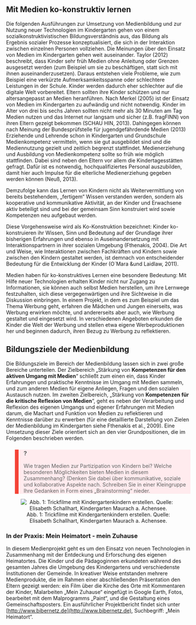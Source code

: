 <!-- filename: 02_Einsatz_von_neuen_Technologien_zur_Medienbildung.md -->
<!-- title: Einsatz von neuen Technologien zur Medienbildung -->

## Mit Medien ko-konstruktiv lernen

Die folgenden Ausführungen zur Umsetzung von Medienbildung und zur Nutzung neuer Technologien im Kindergarten gehen von einem sozialkonstruktivistischen Bildungsverständnis aus, das Bildung als Ergebnis sozialer Prozesse konzeptualisiert, die sich in der Interaktion zwischen einzelnen Personen vollziehen. Die Meinungen über den Einsatz von Medien im Kindergarten gehen weit auseinander. Taylor (2012) beschreibt, dass Kinder sehr früh Medien ohne Anleitung oder Grenzen ausgesetzt werden (zum Beispiel um sie zu beschäftigen, statt sich mit ihnen auseinanderzusetzen). Daraus entstehen viele Probleme, wie zum Beispiel eine verkürzte Aufmerksamkeitsspanne oder schlechtere Leistungen in der Schule. Kinder werden dadurch eher schlechter auf die digitale Welt vorbereitet. Eltern sollten ihre Kinder schützen und nur altersangepasst an Medien heranführen. Nach Merkel (2005) ist der Einsatz von Medien im Kindergarten zu aufwändig und nicht notwendig. Kinder im Alter von drei bis sechs Jahren sollten nicht mehr als 30 Minuten am Tag Medien nutzen und das Internet nur langsam und sicher (z.B. fragFINN) von ihren Eltern gezeigt bekommen (SCHAU HIN, 2013). Dahingegen können nach Meinung der Bundesprüfstelle für jugendgefährdende Medien (2013) Erziehende und Lehrende schon in Kindergarten und Grundschule Medienkompetenz vermitteln, wenn sie gut ausgebildet sind und die Mediennutzung gezielt und zeitlich begrenzt stattfindet. Medienerziehung und Ausbildung von Medienkompetenz sollte so früh wie möglich stattfinden. Dabei sind neben den Eltern vor allem die Kindertagesstätten gefragt. Dafür ist es notwendig, hochqualifiziertes Personal auszubilden, damit hier auch Impulse für die elterliche Medienerziehung gegeben werden können (Neuß, 2013).

Demzufolge kann das Lernen von Kindern nicht als Weitervermittlung von bereits bestehendem, „fertigem“ Wissen verstanden werden, sondern als kooperative und kommunikative Aktivität, an der Kinder und Erwachsene aktiv beteiligt sind und bei der gemeinsam Sinn konstruiert wird sowie Kompetenzen neu aufgebaut werden.

Diese Vorgehensweise wird als Ko-Konstruktion bezeichnet: Kinder ko-konstruieren ihr Wissen, Sinn und Bedeutung auf der Grundlage ihrer bisherigen Erfahrungen und ebenso in Auseinandersetzung mit Interaktionspartnern in ihrer sozialen Umgebung (Fthenakis, 2004). Die Art und Weise, wie Interaktionen zwischen Fachkräften und Kindern sowie zwischen den Kindern gestaltet werden, ist demnach von entscheidender Bedeutung für die Entwicklung der Kinder (O´Mara &amp;und Laidlaw, 2011).

Medien haben für ko-konstruktives Lernen eine besondere Bedeutung: Mit Hilfe neuer Technologien erhalten Kinder nicht nur Zugang zu Informationen, sie können auch selbst Medien herstellen, um ihre Lernwege festzuhalten, sich diese vergegenwärtigen und ihre Sichtweise in die Diskussion einbringen. In einem Projekt, in dem es zum Beispiel um das Thema Werbung geht, erfahren die Mädchen und Jungen einerseits, was Werbung erwirken möchte, und andererseits aber auch, wie Werbung gestaltet und eingesetzt wird. In verschiedenen Angeboten erkunden die Kinder die Welt der Werbung und stellen etwa eigene Werbeproduktionen her und beginnen dadurch, ihren Bezug zu Werbung zu reflektieren.

## Bildungsziele der Medienbildung

Die Bildungsziele im Bereich der Medienbildung lassen sich in zwei große Bereiche unterteilen. Der Zielbereich „Stärkung von **Kompetenzen für den aktiven Umgang mit Medien**“ schließt zum einen ein, dass Kinder Erfahrungen und praktische Kenntnisse im Umgang mit Medien sammeln, und zum anderen Medien für eigene Anliegen, Fragen und den sozialen Austausch nutzen. Im zweiten Zielbereich, „Stärkung von **Kompetenzen für die kritische Reflexion von Medien**“, geht es neben der Verarbeitung und Reflexion des eigenen Umgangs und eigener Erfahrungen mit Medien darum, die Machart und Funktion von Medien zu reflektieren und Kenntnisse darüber zu erwerben (für eine detaillierte Darstellung von Zielen der Medienbildung im Kindergarten siehe Fthenakis et al., 2009). Eine Umsetzung dieser Ziele orientiert sich an den vier Grundpositionen, die im Folgenden beschrieben werden.

<blockquote style="background: #FFEBEE; border-left: 10px solid #F44336">

### ?

Wie tragen Medien zur Partizipation von Kindern bei? Welche besonderen Möglichkeiten bieten Medien in diesem Zusammenhang? (Denken Sie dabei über kommunikative, soziale und kollaborative Aspekte nach. Schreiben Sie in einer Kleingruppe Ihre Gedanken in Form eines „Brainstorming“ nieder.

</blockquote>

<center><figure>
  <img src="https://raw.githubusercontent.com/ed-tech-at/L3T/refs/heads/main/46_Spielend_Lernen_im_Kindergarten/img/01_Trickfilme_mit_Kindergartenkindern_erstellen_Quelle_Elisabeth_Schallhart_Kinderg.jpg" alt="Abb. 1: Trickfilme mit Kindergartenkindern erstellen. Quelle: Elisabeth Schallhart, Kindergarten Maurach a. Achensee.">
  <figcaption>Abb. 1: Trickfilme mit Kindergartenkindern erstellen. Quelle: Elisabeth Schallhart, Kindergarten Maurach a. Achensee.</figcaption>
</figure></center>


### In der Praxis: Mein Heimatort - mein Zuhause

In diesem Medienprojekt geht es um den Einsatz von neuen Technologien in Zusammenhang mit der Entdeckung und Erforschung des eigenen Heimatortes. Die Kinder und die Pädagoginnen erkundeten während des gesamten Jahres die Umgebung des Kindergartens und verschiedenste Institutionen der Gemeinde. In kreativer Weise entstanden mehrere Medienprodukte, die im Rahmen einer abschließenden Präsentation den Eltern gezeigt werden: ein Film über die Kirche des Orte mit Kommentaren der Kinder, Malarbeiten „Mein Zuhause“ eingefügt in Google Earth, Fotos, bearbeitet mit dem Malprogramms „Paint“, und die Gestaltung eines Gemeinschaftsposters. Ein ausführlicher Projektbericht findet sich unter [http://www.bibernetz.de](http://www.bibernetz.de), Suchbegriff: „Mein Heimatort“.

</blockquote>
